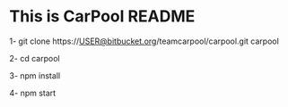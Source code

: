 # This is CarPool README

1- git clone https://USER@bitbucket.org/teamcarpool/carpool.git carpool

2- cd carpool

3- npm install

4- npm start
